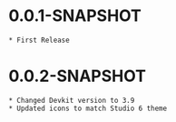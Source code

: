 0.0.1-SNAPSHOT
==================
    * First Release

0.0.2-SNAPSHOT
==================
    * Changed Devkit version to 3.9
    * Updated icons to match Studio 6 theme
